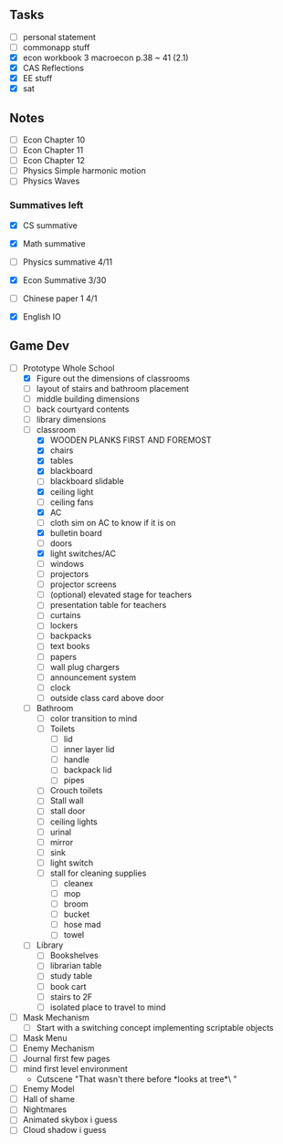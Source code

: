 
## Tasks
- [ ] personal statement
- [ ] commonapp stuff
- [x] econ workbook 3 macroecon p.38 ~ 41 (2.1)
- [x] CAS Reflections
- [x] EE stuff
- [x] sat

## Notes
- [ ] Econ Chapter 10
- [ ] Econ Chapter 11
- [ ] Econ Chapter 12
- [ ] Physics Simple harmonic motion
- [ ] Physics Waves

### Summatives left
- [x] CS summative
- [x] Math summative
- [ ] Physics summative 4/11
- [x] Econ Summative 3/30
- [ ] Chinese paper 1 4/1
- [x] English IO


## Game Dev
- [ ] Prototype Whole School
	- [x] Figure out the dimensions of classrooms
	- [ ] layout of stairs and bathroom placement
	- [ ] middle building dimensions
	- [ ] back courtyard contents
	- [ ] library dimensions
	- [ ] classroom
		- [x] WOODEN PLANKS FIRST AND FOREMOST
		- [x] chairs
		- [x] tables
		- [x] blackboard
		- [ ] blackboard slidable
		- [x] ceiling light
		- [ ] ceiling fans
		- [x] AC
		- [ ] cloth sim on AC to know if it is on
		- [x] bulletin board
		- [ ] doors
		- [x] light switches/AC
		- [ ] windows
		- [ ] projectors
		- [ ] projector screens
		- [ ] (optional) elevated stage for teachers
		- [ ] presentation table for teachers
		- [ ] curtains
		- [ ] lockers
		- [ ] backpacks
		- [ ] text books
		- [ ] papers
		- [ ] wall plug chargers
		- [ ] announcement system
		- [ ] clock
		- [ ] outside class card above door
	- [ ] Bathroom
		- [ ] color transition to mind
		- [ ] Toilets
			- [ ] lid
			- [ ] inner layer lid
			- [ ] handle
			- [ ] backpack lid
			- [ ] pipes
		- [ ] Crouch toilets
		- [ ] Stall wall
		- [ ] stall door
		- [ ] ceiling lights
		- [ ] urinal
		- [ ] mirror
		- [ ] sink
		- [ ] light switch
		- [ ] stall for cleaning supplies
			- [ ] cleanex
			- [ ] mop
			- [ ] broom
			- [ ] bucket
			- [ ] hose mad
			- [ ] towel
	- [ ] Library
		- [ ] Bookshelves
		- [ ] librarian table
		- [ ] study table
		- [ ] book cart
		- [ ] stairs to 2F
		- [ ] isolated place to travel to mind
- [ ] Mask Mechanism
	- [ ] Start with a switching concept implementing scriptable objects
- [ ] Mask Menu
- [ ] Enemy Mechanism
- [ ] Journal first few pages
- [ ] mind first level environment
	- Cutscene "That wasn't there before \*looks at tree*\ "
- [ ] Enemy Model
- [ ] Hall of shame
- [ ] Nightmares
- [ ] Animated skybox i guess
- [ ] Cloud shadow i guess